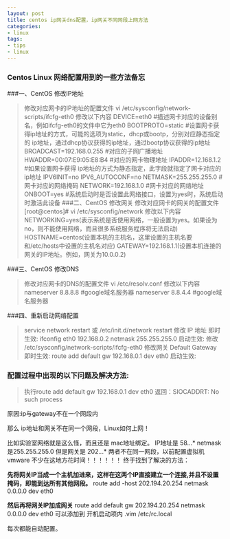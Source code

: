 ```yaml
---
layout: post
title: centos ip网关dns配置，ip网关不同网段上网方法
categories:
- linux
tags:
- tips
- linux
---
```


### Centos Linux 网络配置用到的一些方法备忘

###一、CentOS 修改IP地址
>修改对应网卡的IP地址的配置文件
vi /etc/sysconfig/network-scripts/ifcfg-eth0
修改以下内容
DEVICE=eth0 #描述网卡对应的设备别名，例如ifcfg-eth0的文件中它为eth0
BOOTPROTO=static #设置网卡获得ip地址的方式，可能的选项为static，dhcp或bootp，分别对应静态指定的 ip地址，通过dhcp协议获得的ip地址，通过bootp协议获得的ip地址
BROADCAST=192.168.0.255 #对应的子网广播地址
HWADDR=00:07:E9:05:E8:B4 #对应的网卡物理地址
IPADDR=12.168.1.2 #如果设置网卡获得 ip地址的方式为静态指定，此字段就指定了网卡对应的ip地址
IPV6INIT=no
IPV6_AUTOCONF=no
NETMASK=255.255.255.0 #网卡对应的网络掩码
NETWORK=192.168.1.0 #网卡对应的网络地址
ONBOOT=yes #系统启动时是否设置此网络接口，设置为yes时，系统启动时激活此设备
###二、CentOS 修改网关
>修改对应网卡的网关的配置文件
[root@centos]# vi /etc/sysconfig/network
修改以下内容
NETWORKING=yes(表示系统是否使用网络，一般设置为yes。如果设为no，则不能使用网络，而且很多系统服务程序将无法启动)
HOSTNAME=centos(设置本机的主机名，这里设置的主机名要和/etc/hosts中设置的主机名对应)
GATEWAY=192.168.1.1(设置本机连接的网关的IP地址。例如，网关为10.0.0.2)

###三、CentOS 修改DNS
>修改对应网卡的DNS的配置文件
 vi /etc/resolv.conf
修改以下内容
nameserver 8.8.8.8 #google域名服务器
nameserver 8.8.4.4 #google域名服务器

###四、重新启动网络配置
 >service network restart
或
 /etc/init.d/network restart
修改 IP 地址
即时生效:
 ifconfig eth0 192.168.0.2 netmask 255.255.255.0
启动生效:
修改 /etc/sysconfig/network-scripts/ifcfg-eth0
修改网关 Default Gateway
即时生效:
 route add default gw 192.168.0.1 dev eth0
启动生效:


### 配置过程中出现的以下问题及解决方法:  
>执行route add default gw 192.168.0.1 dev eth0
返回：SIOCADDRT: No such process

原因:ip与gateway不在一个网段内

那么 ip地址和网关不在同一个网段，Linux如何上网！

比如实验室网络就是这么怪，而且还是 mac地址绑定。
IP地址是 58.*.*.*
netmask是255.255.255.0
但是网关是 202.*.*.*
两者不在同一网段，以前配置虚拟机vmware 不少在这地方花时间！！！！！！
终于找到了解决的方法：

**先将网关IP当成一个主机加进来，这样在这两个IP直接建立一个连接,并且不设置掩码，即能到达所有其他网段。**
route add -host 202.194.20.254 netmask 0.0.0.0 dev eth0 

**然后再将网关IP加成网关**
route add default gw 202.194.20.254 netmask 0.0.0.0 dev eth0
可以添加到 开机启动项内 .vim /etc/rc.local

每次都能自动配置。 

